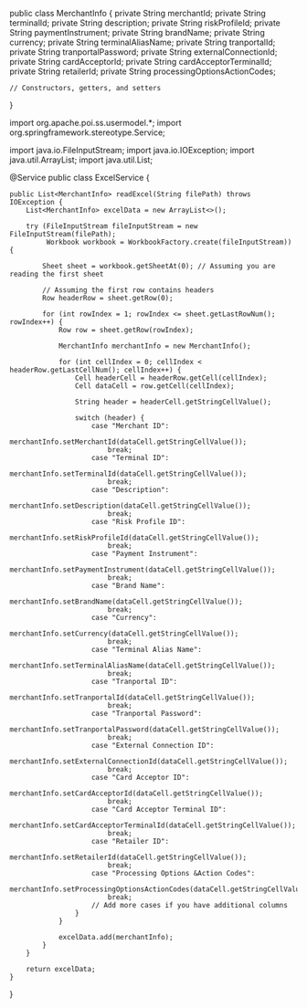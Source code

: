 public class MerchantInfo {
    private String merchantId;
    private String terminalId;
    private String description;
    private String riskProfileId;
    private String paymentInstrument;
    private String brandName;
    private String currency;
    private String terminalAliasName;
    private String tranportalId;
    private String tranportalPassword;
    private String externalConnectionId;
    private String cardAcceptorId;
    private String cardAcceptorTerminalId;
    private String retailerId;
    private String processingOptionsActionCodes;

    // Constructors, getters, and setters
}


import org.apache.poi.ss.usermodel.*;
import org.springframework.stereotype.Service;

import java.io.FileInputStream;
import java.io.IOException;
import java.util.ArrayList;
import java.util.List;

@Service
public class ExcelService {

    public List<MerchantInfo> readExcel(String filePath) throws IOException {
        List<MerchantInfo> excelData = new ArrayList<>();

        try (FileInputStream fileInputStream = new FileInputStream(filePath);
             Workbook workbook = WorkbookFactory.create(fileInputStream)) {

            Sheet sheet = workbook.getSheetAt(0); // Assuming you are reading the first sheet

            // Assuming the first row contains headers
            Row headerRow = sheet.getRow(0);

            for (int rowIndex = 1; rowIndex <= sheet.getLastRowNum(); rowIndex++) {
                Row row = sheet.getRow(rowIndex);

                MerchantInfo merchantInfo = new MerchantInfo();

                for (int cellIndex = 0; cellIndex < headerRow.getLastCellNum(); cellIndex++) {
                    Cell headerCell = headerRow.getCell(cellIndex);
                    Cell dataCell = row.getCell(cellIndex);

                    String header = headerCell.getStringCellValue();

                    switch (header) {
                        case "Merchant ID":
                            merchantInfo.setMerchantId(dataCell.getStringCellValue());
                            break;
                        case "Terminal ID":
                            merchantInfo.setTerminalId(dataCell.getStringCellValue());
                            break;
                        case "Description":
                            merchantInfo.setDescription(dataCell.getStringCellValue());
                            break;
                        case "Risk Profile ID":
                            merchantInfo.setRiskProfileId(dataCell.getStringCellValue());
                            break;
                        case "Payment Instrument":
                            merchantInfo.setPaymentInstrument(dataCell.getStringCellValue());
                            break;
                        case "Brand Name":
                            merchantInfo.setBrandName(dataCell.getStringCellValue());
                            break;
                        case "Currency":
                            merchantInfo.setCurrency(dataCell.getStringCellValue());
                            break;
                        case "Terminal Alias Name":
                            merchantInfo.setTerminalAliasName(dataCell.getStringCellValue());
                            break;
                        case "Tranportal ID":
                            merchantInfo.setTranportalId(dataCell.getStringCellValue());
                            break;
                        case "Tranportal Password":
                            merchantInfo.setTranportalPassword(dataCell.getStringCellValue());
                            break;
                        case "External Connection ID":
                            merchantInfo.setExternalConnectionId(dataCell.getStringCellValue());
                            break;
                        case "Card Acceptor ID":
                            merchantInfo.setCardAcceptorId(dataCell.getStringCellValue());
                            break;
                        case "Card Acceptor Terminal ID":
                            merchantInfo.setCardAcceptorTerminalId(dataCell.getStringCellValue());
                            break;
                        case "Retailer ID":
                            merchantInfo.setRetailerId(dataCell.getStringCellValue());
                            break;
                        case "Processing Options &Action Codes":
                            merchantInfo.setProcessingOptionsActionCodes(dataCell.getStringCellValue());
                            break;
                        // Add more cases if you have additional columns
                    }
                }

                excelData.add(merchantInfo);
            }
        }

        return excelData;
    }
}




